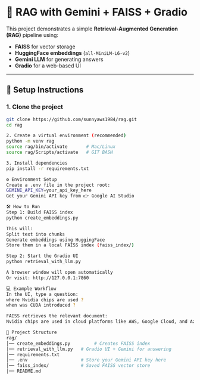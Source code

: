 # 📘 RAG with Gemini + FAISS + Gradio

This project demonstrates a simple **Retrieval-Augmented Generation (RAG)** pipeline using:

- **FAISS** for vector storage  
- **HuggingFace embeddings** (`all-MiniLM-L6-v2`)  
- **Gemini LLM** for generating answers  
- **Gradio** for a web-based UI  

---

## 🚀 Setup Instructions

### 1. Clone the project
```bash
git clone https://github.com/sunnyaws1984/rag.git
cd rag

2. Create a virtual environment (recommended)
python -m venv rag
source rag/bin/activate       # Mac/Linux
source rag/Scripts/activate   # GIT BASH

3. Install dependencies
pip install -r requirements.txt

⚙️ Environment Setup
Create a .env file in the project root:
GEMINI_API_KEY=your_api_key_here
Get your Gemini API key from 👉 Google AI Studio

🛠️ How to Run
Step 1: Build FAISS index
python create_embeddings.py

This will:
Split text into chunks
Generate embeddings using HuggingFace
Store them in a local FAISS index (faiss_index/)

Step 2: Start the Gradio UI
python retrieval_with_llm.py

A browser window will open automatically
Or visit: http://127.0.0.1:7860

💻 Example Workflow
In the UI, type a question:
where Nvidia chips are used ?
when was CUDA introduced ?

FAISS retrieves the relevant document:
Nvidia chips are used in cloud platforms like AWS, Google Cloud, and Azure

📂 Project Structure
rag/
│── create_embeddings.py         # Creates FAISS index
│── retrieval_with_llm.py   # Gradio UI + Gemini for answering
│── requirements.txt
│── .env                    # Store your Gemini API key here
│── faiss_index/            # Saved FAISS vector store
│── README.md